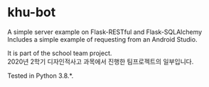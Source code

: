 # khu-bot
A simple server example on Flask-RESTful and Flask-SQLAlchemy  
Includes a simple example of requesting from an Android Studio.  

It is part of the school team project.  
2020년 2학기 디자인적사고 과목에서 진행한 팀프로젝트의 일부입니다.  

Tested in Python 3.8.*.